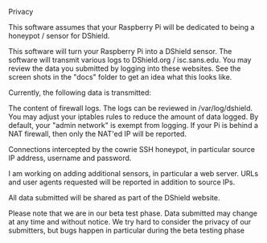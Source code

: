Privacy

This software assumes that your Raspberry Pi will be dedicated to being a honeypot / sensor for DShield.

This software will turn your Raspberry Pi into a DShield sensor. The software will transmit various logs to DShield.org / isc.sans.edu. You may review the data you submitted by logging into these websites. See the screen shots in the "docs" folder to get an idea what this looks like.

Currently, the following data is transmitted:

The content of firewall logs. The logs can be reviewed in /var/log/dshield. You may adjust your iptables rules to reduce the amount of data logged. By default, your "admin network" is exempt from logging. If your Pi is behind a NAT firewall, then only the NAT'ed IP will be reported.

Connections intercepted by the cowrie SSH honeypot, in particular source IP address, username and password.

I am working on adding additional sensors, in particular a web server. URLs and user agents requested will be reported in addition to source IPs.

All data submitted will be shared as part of the DShield website.

Please note that we are in our beta test phase. Data submitted may change at any time and without notice. We try hard to consider the privacy of our submitters, but bugs happen in particular during the beta testing phase
